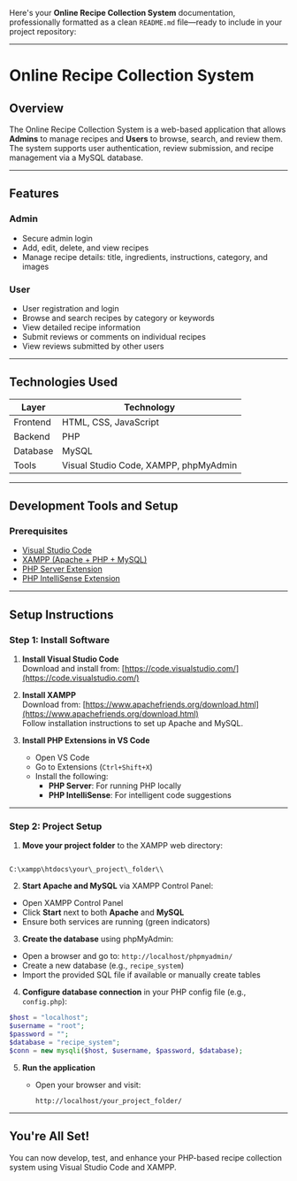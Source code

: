 Here's your **Online Recipe Collection System** documentation, professionally formatted as a clean `README.md` file—ready to include in your project repository:

---

# Online Recipe Collection System

## Overview

The Online Recipe Collection System is a web-based application that allows **Admins** to manage recipes and **Users** to browse, search, and review them. The system supports user authentication, review submission, and recipe management via a MySQL database.

---

## Features

### Admin

- Secure admin login
- Add, edit, delete, and view recipes
- Manage recipe details: title, ingredients, instructions, category, and images

### User

- User registration and login
- Browse and search recipes by category or keywords
- View detailed recipe information
- Submit reviews or comments on individual recipes
- View reviews submitted by other users

---

## Technologies Used

| Layer      | Technology         |
|------------|--------------------|
| Frontend   | HTML, CSS, JavaScript |
| Backend    | PHP                |
| Database   | MySQL              |
| Tools      | Visual Studio Code, XAMPP, phpMyAdmin |

---

## Development Tools and Setup

### Prerequisites

- [Visual Studio Code](https://code.visualstudio.com/)
- [XAMPP (Apache + PHP + MySQL)](https://www.apachefriends.org/download.html)
- [PHP Server Extension](https://marketplace.visualstudio.com/items?itemName=brapifra.phpserver)
- [PHP IntelliSense Extension](https://marketplace.visualstudio.com/items?itemName=felixfbecker.php-intellisense)

---

## Setup Instructions

### Step 1: Install Software

1. **Install Visual Studio Code**  
   Download and install from: [https://code.visualstudio.com/](https://code.visualstudio.com/)

2. **Install XAMPP**  
   Download from: [https://www.apachefriends.org/download.html](https://www.apachefriends.org/download.html)  
   Follow installation instructions to set up Apache and MySQL.

3. **Install PHP Extensions in VS Code**  
   - Open VS Code  
   - Go to Extensions (`Ctrl+Shift+X`)  
   - Install the following:
     - **PHP Server**: For running PHP locally
     - **PHP IntelliSense**: For intelligent code suggestions

---

### Step 2: Project Setup

1. **Move your project folder** to the XAMPP web directory:
```

C:\xampp\htdocs\your\_project\_folder\\

````

2. **Start Apache and MySQL** via XAMPP Control Panel:
- Open XAMPP Control Panel
- Click **Start** next to both **Apache** and **MySQL**
- Ensure both services are running (green indicators)

3. **Create the database** using phpMyAdmin:
- Open a browser and go to: `http://localhost/phpmyadmin/`
- Create a new database (e.g., `recipe_system`)
- Import the provided SQL file if available or manually create tables

4. **Configure database connection** in your PHP config file (e.g., `config.php`):
```php
$host = "localhost";
$username = "root";
$password = "";
$database = "recipe_system";
$conn = new mysqli($host, $username, $password, $database);
```

5. **Run the application**

   * Open your browser and visit:

     ```
     http://localhost/your_project_folder/
     ```

-----

## You're All Set!

You can now develop, test, and enhance your PHP-based recipe collection system using Visual Studio Code and XAMPP.


